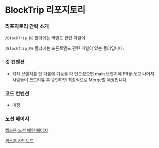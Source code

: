 # BlockTrip 리포지토리

### 리포지토리 간략 소개

`/BlockTrip_BE` 폴더에는 백엔드 관련 파일이

`/BlockTrip_FE` 폴더에는 프론트엔드 관련 파일이 있는 폴더입니다.

### 깃 컨벤션

- 각자 브랜치를 판 다음에 기능을 다 만드셨으면 main 브랜치에 PR을 쏘고 나머지 사람들이 코드리뷰 후 승인하면 최종적으로 Merge할 예정입니다.

### 코드 컨벤션

- 미정

### 노션 페이지

[캡스톤 노션 메인 페이지](https://www.notion.so/baegyeong/0d7336cd1c864588b875563af2cf3a9c?pvs=4)

[캡스톤 칸반보드](https://www.notion.so/baegyeong/0ac1889d3bc84244af99845ac322b882?pvs=4)
